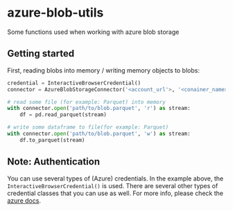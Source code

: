 # azure-blob-utils
Some functions used when working with azure blob storage

## Getting started

First, reading blobs into memory / writing memory objects to blobs:

```Python
credential = InteractiveBrowserCredential()
connector = AzureBlobStorageConnector('<account_url'>, '<conainer_name>', credential)

# read some file (for example: Parquet) into memory
with connector.open('path/to/blob.parquet', 'r') as stream:
    df = pd.read_parquet(stream)

# write some dataframe to file(for example: Parquet)
with connector.open('path/to/blob.parquet', 'w') as stream:
    df.to_parquet(stream)
```

## Note: Authentication
You can use several types of (Azure) credentials. In the example above, the `InteractiveBrowserCredential()` is used. There are several other types of credential classes that you can use as well. For more info, please check the [azure docs](https://docs.microsoft.com/en-us/python/api/overview/azure/identity-readme?view=azure-python).

